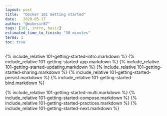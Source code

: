 ```yaml
---
layout: post
title:  "Docker 101 Getting started"
date:   2020-05-17
author: "@mikesir87"
tags: [101, intro, basic]
estimated_time_to_finish: "30 minutes"
terms: 1
toc: true
---
```


<div class="pages-container" id="main" markdown="1">

{% include_relative 101-getting-started-intro.markdown %}
{% include_relative 101-getting-started-app.markdown %}
{% include_relative 101-getting-started-updating.markdown %}
{% include_relative 101-getting-started-sharing.markdown %}
{% include_relative 101-getting-started-persist.markdown %}
{% include_relative 101-getting-started-bind.markdown %}

{% include_relative 101-getting-started-multi.markdown %}
{% include_relative 101-getting-started-compose.markdown %}
{% include_relative 101-getting-started-practices.markdown %}
{% include_relative 101-getting-started-next.markdown %}
</div>
